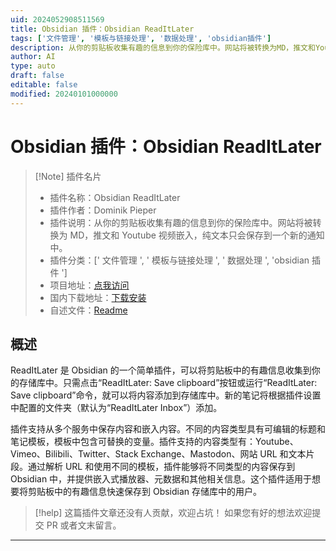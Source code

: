 ```yaml
---
uid: 2024052908511569
title: Obsidian 插件：Obsidian ReadItLater
tags: ['文件管理', '模板与链接处理', '数据处理', 'obsidian插件']
description: 从你的剪贴板收集有趣的信息到你的保险库中。网站将被转换为MD，推文和Youtube视频嵌入，纯文本只会保存到一个新的通知中。
author: AI
type: auto
draft: false
editable: false
modified: 20240101000000
---
```


# Obsidian 插件：Obsidian ReadItLater

> [!Note] 插件名片
> - 插件名称：Obsidian ReadItLater
> - 插件作者：Dominik Pieper
> - 插件说明：从你的剪贴板收集有趣的信息到你的保险库中。网站将被转换为 MD，推文和 Youtube 视频嵌入，纯文本只会保存到一个新的通知中。
> - 插件分类：[' 文件管理 ', ' 模板与链接处理 ', ' 数据处理 ', 'obsidian 插件 ']
> - 项目地址：[点我访问](https://github.com/DominikPieper/obsidian-ReadItLater)
> - 国内下载地址：[下载安装](https://pkmer.cn/products/plugin/pluginMarket/?obsidian-read-it-later)
> - 自述文件：[Readme](https://ghproxy.net/https://raw.githubusercontent.com/DominikPieper/obsidian-ReadItLater/master/README.md)

## 概述

ReadItLater 是 Obsidian 的一个简单插件，可以将剪贴板中的有趣信息收集到你的存储库中。只需点击“ReadItLater: Save clipboard”按钮或运行“ReadItLater: Save clipboard”命令，就可以将内容添加到存储库中。新的笔记将根据插件设置中配置的文件夹（默认为“ReadItLater Inbox”）添加。

插件支持从多个服务中保存内容和嵌入内容。不同的内容类型具有可编辑的标题和笔记模板，模板中包含可替换的变量。插件支持的内容类型有：Youtube、Vimeo、Bilibili、Twitter、Stack Exchange、Mastodon、网站 URL 和文本片段。通过解析 URL 和使用不同的模板，插件能够将不同类型的内容保存到 Obsidian 中，并提供嵌入式播放器、元数据和其他相关信息。这个插件适用于想要将剪贴板中的有趣信息快速保存到 Obsidian 存储库中的用户。

> [!help]
> 这篇插件文章还没有人贡献，欢迎占坑！
> 如果您有好的想法欢迎提交 PR 或者文末留言。

---



